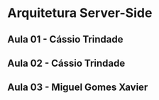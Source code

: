 # Arquitetura Server-Side

## Aula 01 - Cássio Trindade

## Aula 02 - Cássio Trindade

## Aula 03 - Miguel Gomes Xavier
